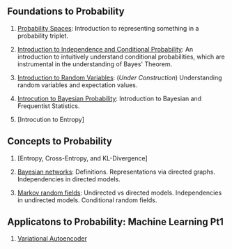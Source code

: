 
## Foundations to Probability

1. [Probability Spaces](published_notes/fundamental/intro_prob_spaces/): Introduction to representing something in a probability triplet.

2. [Introduction to Independence and Conditional Probability](published_notes/fundamental/intro_cond_prob/index.md): An introduction to intuitively understand conditional probabilities, which are instrumental in the understanding of Bayes' Theorem.

3. [Introduction to Random Variables](published_notes/fundamental/intro_rand_var/): (*Under Construction*) Understanding random variables and expectation values.

4. [Introcution to Bayesian Probability](preliminaries/intro_bayesian_prob/): Introduction to Bayesian and Frequentist Statistics.

5. [Introcution to Entropy]



## Concepts to Probability

1. [Entropy, Cross-Entropy, and KL-Divergence]

2. [Bayesian networks](representation/directed/): Definitions. Representations via directed graphs. Independencies in directed models.

3. [Markov random fields](representation/undirected/): Undirected vs directed models. Independencies in undirected models. Conditional random fields.


## Applicatons to Probability: Machine Learning Pt1

1. [Variational Autoencoder]()

